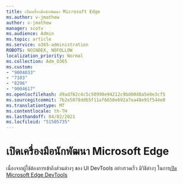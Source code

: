 ```yaml
---
title: เปิดเครื่องมือนักพัฒนา Microsoft Edge
ms.author: v-jmathew
author: v-jmathew
manager: scotv
ms.audience: Admin
ms.topic: article
ms.service: o365-administration
ROBOTS: NOINDEX, NOFOLLOW
localization_priority: Normal
ms.collection: Adm_O365
ms.custom:
- "9004033"
- "7103"
- "8296"
- "9004617"
ms.openlocfilehash: d9ad762c4c5c50990e94212c9bd00d8a5e8e3cf5
ms.sourcegitcommit: 7b2e5078dd65f11af6650e692a7ea48e91f544e0
ms.translationtype: MT
ms.contentlocale: th-TH
ms.lasthandoff: 04/02/2021
ms.locfileid: "51505735"
---
```

# <a name="open-microsoft-edge-devtools"></a>เปิดเครื่องมือนักพัฒนา Microsoft Edge

เนื่องจากผู้ใช้ต้องการเข้าถึงส่วนต่างๆ ของ UI DevTools อย่างรวดเร็ว มีวิธีต่างๆ ในการ[เปิด Microsoft Edge DevTools](https://go.microsoft.com/fwlink/?linkid=2135152)

